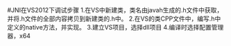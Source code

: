 #JNI在VS2012下调试步骤
1.在VS中新建类，类名由javah生成的.h文件中获取，并将.h文件的全部内容拷贝到新建类的.h中。
2.在VS的类CPP文件中，编写.h中定义的native方法，并实现。
3.建立VS项目，选择dll项目
4.编译时选择配置管理器，x64
